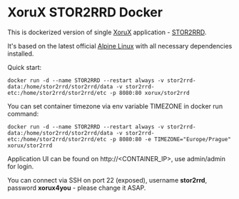 # XoruX STOR2RRD Docker
This is dockerized version of single [XoruX](https://www.xorux.com) application - [STOR2RRD](https://www.stor2rrd.com).

It's based on the latest official [Alpine Linux](https://hub.docker.com/_/alpine) with all necessary dependencies installed.

Quick start:

    docker run -d --name STOR2RRD --restart always -v stor2rrd-data:/home/stor2rrd/stor2rrd/data -v stor2rrd-etc:/home/stor2rrd/stor2rrd/etc -p 8080:80 xorux/stor2rrd

You can set container timezone via env variable TIMEZONE in docker run command:

    docker run -d --name STOR2RRD --restart always -v stor2rrd-data:/home/stor2rrd/stor2rrd/data -v stor2rrd-etc:/home/stor2rrd/stor2rrd/etc -p 8080:80 -e TIMEZONE="Europe/Prague" xorux/stor2rrd

Application UI can be found on http://<CONTAINER_IP>, use admin/admin for login.

You can connect via SSH on port 22 (exposed), username **stor2rrd**, password **xorux4you** - please change it ASAP.
